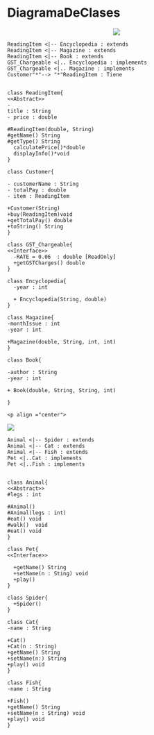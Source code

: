 # DiagramaDeClases 




<p align ="center">
 <image src="Pics/ReadingItem.png"></image>
 </p>

    ReadingItem <|-- Encyclopedia : extends
    ReadingItem <|-- Magazine : extends
    ReadingItem <|-- Book : extends
    GST_Chargeable <|.. Encyclopedia : implements
    GST_Chargeable <|.. Magazine : implements
    Customer"*"--> "*"ReadingItem : Tiene
    
    
    class ReadingItem{
    <<Abstract>>
    - 
    title : String
    - price : double

    #ReadingItem(double, String)
    #getName() String
    #getType() String
      calculatePrice()*double
      displayInfo()*void
    }

    class Customer{

    - customerName : String
    - totalPay : double
    - item : ReadingItem

    +Customer(String)
    +buy(ReadingItem)void
    +getTotalPay() double
    +toString() String
    }

    class GST_Chargeable{
    <<Interface>>
      -RATE = 0.06  : double [ReadOnly]
      +getGSTCharges() double 
    }

    class Encyclopedia{
      -year : int

      + Encyclopedia(String, double) 
    }

    class Magazine{
    -monthIssue : int
    -year : int

    +Magazine(double, String, int, int)
    }
    
    class Book{
    
    -author : String
    -year : int

    + Book(double, String, String, int)

    }
    
    <p align ="center">
 <image src="Pics/Animal.png"></image>
 </p>

    Animal <|-- Spider : extends
    Animal <|-- Cat : extends
    Animal <|-- Fish : extends
    Pet <|..Cat : implements
    Pet <|..Fish : implements
    

    class Animal{
    <<Abstract>>
    #legs : int

    #Animal()
    #Animal(legs : int)
    #eat() void 
    #walk()  void
    #eat() void 
    }

    class Pet{
    <<Interface>>
      
      +getName() String
      +setName(n : Sting) void
      +play()
    }

    class Spider{
      +Spider()
    }

    class Cat{
    -name : String

    +Cat()
    +Cat(n : String)
    +getName() String
    +setName(n:) String
    +play() void
    }

    class Fish{
    -name : String

    +Fish()
    +getName() String
    +setName(n : String) void
    +play() void
    }
